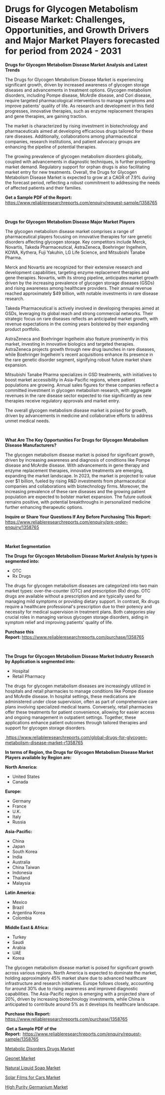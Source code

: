 <p><h1>Drugs for Glycogen Metabolism Disease Market: Challenges, Opportunities, and Growth Drivers and Major Market Players forecasted for period from 2024 - 2031</h1></p><p><strong>Drugs for Glycogen Metabolism Disease Market Analysis and Latest Trends</strong></p>
<p><p>The Drugs for Glycogen Metabolism Disease Market is experiencing significant growth, driven by increased awareness of glycogen storage diseases and advancements in treatment options. Glycogen metabolism disorders, including Pompe disease, McArdle disease, and Cori disease, require targeted pharmacological interventions to manage symptoms and improve patients' quality of life. As research and development in this field progresses, innovative therapies, such as enzyme replacement therapies and gene therapies, are gaining traction.</p><p>The market is characterized by rising investment in biotechnology and pharmaceuticals aimed at developing efficacious drugs tailored for these rare diseases. Additionally, collaborations among pharmaceutical companies, research institutions, and patient advocacy groups are enhancing the pipeline of potential therapies.</p><p>The growing prevalence of glycogen metabolism disorders globally, coupled with advancements in diagnostic techniques, is further propelling market demand. Regulatory support for orphan drugs is also facilitating market entry for new treatments. Overall, the Drugs for Glycogen Metabolism Disease Market is expected to grow at a CAGR of 7.9% during the forecast period, reflecting a robust commitment to addressing the needs of affected patients and their families.</p></p>
<p><strong>Get a Sample PDF of the Report:&nbsp;</strong> <a href="https://www.reliableresearchreports.com/enquiry/request-sample/1358765?utm_campaign=24&utm_medium=2&utm_source=Github&utm_content=ia&utm_term=05122024&utm_id=drugs-for-glycogen-metabolism-disease">https://www.reliableresearchreports.com/enquiry/request-sample/1358765</a></p>
<p>&nbsp;</p>
<p><strong>Drugs for Glycogen Metabolism Disease Major Market Players</strong></p>
<p><p>The glycogen metabolism disease market comprises a range of pharmaceutical players focusing on innovative therapies for rare genetic disorders affecting glycogen storage. Key competitors include Merck, Novartis, Takeda Pharmaceutical, AstraZeneca, Boehringer Ingelheim, KOWA, Kythera, Fuji Yakuhin, LG Life Science, and Mitsubishi Tanabe Pharma.</p><p>Merck and Novartis are recognized for their extensive research and development capabilities, targeting enzyme replacement therapies and gene therapies. Novartis, with its strong pipeline, anticipates market growth driven by the increasing prevalence of glycogen storage diseases (GSDs) and rising awareness among healthcare providers. Their annual revenue reached approximately $49 billion, with notable investments in rare disease research.</p><p>Takeda Pharmaceutical is actively involved in developing therapies aimed at GSDs, leveraging its global reach and strong commercial networks. Their strategic focus on rare diseases reflects an anticipated market growth, with revenue expectations in the coming years bolstered by their expanding product portfolio.</p><p>AstraZeneca and Boehringer Ingelheim also feature prominently in this market, investing in innovative biologics and targeted therapies. AstraZeneca projects growth through new drug launches in rare diseases, while Boehringer Ingelheim's recent acquisitions enhance its presence in the rare genetic disorder segment, signifying robust future market share expansion.</p><p>Mitsubishi Tanabe Pharma specializes in GSD treatments, with initiatives to boost market accessibility in Asia-Pacific regions, where patient populations are growing. Annual sales figures for these companies reflect a committed investment in glycogen metabolism research, with aggregate revenues in the rare disease sector expected to rise significantly as new therapies receive regulatory approvals and market entry.</p><p>The overall glycogen metabolism disease market is poised for growth, driven by advancements in medicine and collaborative efforts to address unmet medical needs.</p></p>
<p>&nbsp;</p>
<p><strong>What Are The Key Opportunities For Drugs for Glycogen Metabolism Disease Manufacturers?</strong></p>
<p><p>The glycogen metabolism disease market is poised for significant growth, driven by increasing awareness and diagnosis of conditions like Pompe disease and McArdle disease. With advancements in gene therapy and enzyme replacement therapies, innovative treatments are emerging, expanding the market landscape. In 2023, the market is projected to value over $1 billion, fueled by rising R&D investments from pharmaceutical companies and collaborations with biotechnology firms. Moreover, the increasing prevalence of these rare diseases and the growing patient population are expected to bolster market expansion. The future outlook remains positive, with potential breakthroughs in personalized medicine further enhancing therapeutic options.</p></p>
<p><strong>Inquire or Share Your Questions If Any Before Purchasing This Report:</strong> <a href="https://www.reliableresearchreports.com/enquiry/pre-order-enquiry/1358765?utm_campaign=24&utm_medium=2&utm_source=Github&utm_content=ia&utm_term=05122024&utm_id=drugs-for-glycogen-metabolism-disease">https://www.reliableresearchreports.com/enquiry/pre-order-enquiry/1358765</a></p>
<p>&nbsp;</p>
<p><strong>Market Segmentation</strong></p>
<p><strong>The Drugs for Glycogen Metabolism Disease Market Analysis by types is segmented into:</strong></p>
<p><ul><li>OTC</li><li>Rx Drugs</li></ul></p>
<p><p>The drugs for glycogen metabolism diseases are categorized into two main market types: over-the-counter (OTC) and prescription (Rx) drugs. OTC drugs are available without a prescription and are typically used for managing mild symptoms or providing dietary support. In contrast, Rx drugs require a healthcare professional's prescription due to their potency and necessity for medical supervision in treatment plans. Both categories play crucial roles in managing various glycogen storage disorders, aiding in symptom relief and improving patients' quality of life.</p></p>
<p><strong>Purchase this Report:&nbsp;</strong><a href="https://www.reliableresearchreports.com/purchase/1358765?utm_campaign=24&utm_medium=2&utm_source=Github&utm_content=ia&utm_term=05122024&utm_id=drugs-for-glycogen-metabolism-disease">https://www.reliableresearchreports.com/purchase/1358765</a></p>
<p>&nbsp;</p>
<p><strong>The Drugs for Glycogen Metabolism Disease Market Industry Research by Application is segmented into:</strong></p>
<p><ul><li>Hospital</li><li>Retail Pharmacy</li></ul></p>
<p><p>The drugs for glycogen metabolism diseases are increasingly utilized in hospitals and retail pharmacies to manage conditions like Pompe disease and McArdle disease. In hospital settings, these medications are administered under close supervision, often as part of comprehensive care plans involving specialized medical teams. Conversely, retail pharmacies offer these treatments for patient convenience, allowing for easier access and ongoing management in outpatient settings. Together, these applications enhance patient outcomes through tailored therapies and support for glycogen storage disorders.</p></p>
<p><a href="https://www.reliableresearchreports.com/global-drugs-for-glycogen-metabolism-disease-market-r1358765?utm_campaign=24&utm_medium=2&utm_source=Github&utm_content=ia&utm_term=05122024&utm_id=drugs-for-glycogen-metabolism-disease">&nbsp;https://www.reliableresearchreports.com/global-drugs-for-glycogen-metabolism-disease-market-r1358765</a></p>
<p><strong>In terms of Region, the Drugs for Glycogen Metabolism Disease Market Players available by Region are:</strong></p>
<p>
    <p> <strong> North America: </strong>
        <ul>
            <li>United States</li>
            <li>Canada</li>
        </ul>
        </p> 
    <p> <strong> Europe: </strong>
        <ul>
            <li>Germany</li>
            <li>France</li>
            <li>U.K.</li>
            <li>Italy</li>
            <li>Russia</li>
        </ul>
        </p> 
    <p> <strong> Asia-Pacific: </strong>
        <ul>
            <li>China</li>
            <li>Japan</li>
            <li>South Korea</li>
            <li>India</li>
            <li>Australia</li>
            <li>China Taiwan</li>
            <li>Indonesia</li>
            <li>Thailand</li>
            <li>Malaysia</li>
        </ul>
        </p> 
    <p> <strong> Latin America: </strong>
        <ul>
            <li>Mexico</li>
            <li>Brazil</li>
            <li>Argentina Korea</li>
            <li>Colombia</li>
        </ul>
        </p> 
    <p> <strong> Middle East & Africa: </strong>
        <ul>
            <li>Turkey</li>
            <li>Saudi</li>
            <li>Arabia</li>
            <li>UAE</li>
            <li>Korea</li>
        </ul>
    </p>
    </p>
<p><p>The glycogen metabolism disease market is poised for significant growth across various regions. North America is expected to dominate the market, holding approximately 45% market share due to advanced healthcare infrastructure and research initiatives. Europe follows closely, accounting for around 30% due to rising awareness and improved diagnostic capabilities. The Asia-Pacific region is emerging with a projected share of 20%, driven by increasing biotechnology investments, while China is anticipated to contribute around 5% as it develops its healthcare landscape.</p></p>
<p><strong>Purchase this Report: </strong><a href="https://www.reliableresearchreports.com/purchase/1358765?utm_campaign=24&utm_medium=2&utm_source=Github&utm_content=ia&utm_term=05122024&utm_id=drugs-for-glycogen-metabolism-disease">https://www.reliableresearchreports.com/purchase/1358765</a></p>
<p>&nbsp;<strong>Get a Sample PDF of the Report:&nbsp;&nbsp;</strong><a href="https://www.reliableresearchreports.com/enquiry/request-sample/1358765?utm_campaign=24&utm_medium=2&utm_source=Github&utm_content=ia&utm_term=05122024&utm_id=drugs-for-glycogen-metabolism-disease">https://www.reliableresearchreports.com/enquiry/request-sample/1358765</a></p>
<p><strong></strong></p>
<p><p><a href="https://github.com/elizabethdagraca/Market-Research-Report-List-5/blob/main/metabolic-disorders-drugs-market.md?utm_campaign=24&utm_medium=2&utm_source=Github&utm_content=ia&utm_term=05122024&utm_id=drugs-for-glycogen-metabolism-disease">Metabolic Disorders Drugs Market</a></p><p><a href="https://www.linkedin.com/pulse/geonet-market-size-growth-drivers-global-revenue-competitive-strategies-cwepc?utm_campaign=24&utm_medium=2&utm_source=Github&utm_content=ia&utm_term=05122024&utm_id=drugs-for-glycogen-metabolism-disease">Geonet Market</a></p><p><a href="https://issuu.com/reportprime-2/docs/natural-liquid-soap-market-size-2030.pptx?utm_campaign=24&utm_medium=2&utm_source=Github&utm_content=ia&utm_term=05122024&utm_id=drugs-for-glycogen-metabolism-disease">Natural Liquid Soap Market</a></p><p><a href="https://issuu.com/reportprime-2/docs/solar-films-for-cars-market-size-2030.pptx?utm_campaign=24&utm_medium=2&utm_source=Github&utm_content=ia&utm_term=05122024&utm_id=drugs-for-glycogen-metabolism-disease">Solar Films for Cars Market</a></p><p><a href="https://www.linkedin.com/pulse/compreh-proposis-fbaif?utm_campaign=24&utm_medium=2&utm_source=Github&utm_content=ia&utm_term=05122024&utm_id=drugs-for-glycogen-metabolism-disease">High Purity Germanium Market</a></p></p>